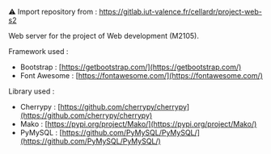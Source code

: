 ⚠ Import repository from : https://gitlab.iut-valence.fr/cellardr/project-web-s2

Web server for the project of Web development (M2105).

Framework used :  
* Bootstrap : [https://getbootstrap.com/](https://getbootstrap.com/)
* Font Awesome : [https://fontawesome.com/](https://fontawesome.com/)

Library used :
* Cherrypy : [https://github.com/cherrypy/cherrypy](https://github.com/cherrypy/cherrypy)
* Mako : [https://pypi.org/project/Mako/](https://pypi.org/project/Mako/)
* PyMySQL : [https://github.com/PyMySQL/PyMySQL/](https://github.com/PyMySQL/PyMySQL/)
